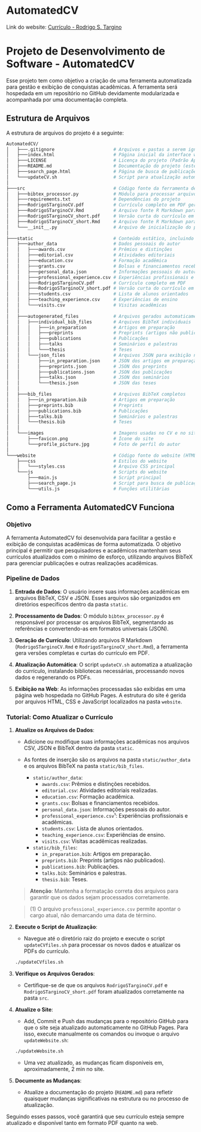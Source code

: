 # AutomatedCV

Link do website: [Currículo - Rodrigo S. Targino](https://almirfonseca.github.io/AutomatedCV/)

# Projeto de Desenvolvimento de Software - AutomatedCV

Esse projeto tem como objetivo a criação de uma ferramenta automatizada para gestão e exibição de conquistas acadêmicas. A ferramenta será hospedada em um repositório no GitHub devidamente modularizada e acompanhada por uma documentação completa.

## Estrutura de Arquivos

A estrutura de arquivos do projeto é a seguinte:

```bash
AutomatedCV/
│   ├───.gitignore                      # Arquivos e pastas a serem ignorados pelo Git
│   ├───index.html                      # Página inicial da interface web
│   ├───LICENSE                         # Licença do projeto (Padrão Apache 2.0)
│   ├───README.md                       # Documentação do projeto (este arquivo)
│   ├───search_page.html                # Página de busca de publicações na interface web
│   └───updateCV.sh                     # Script para atualização automática do CV
│   
├───src                                 # Código fonte da ferramenta de automação
│   ├───bibtex_processor.py             # Módulo para processar arquivos BibTeX
│   ├───requirements.txt                # Dependências do projeto
│   ├───RodrigoSTarginoCV.pdf           # Currículo completo em PDF gerado
│   ├───RodrigoSTarginoCV.Rmd           # Arquivo fonte R Markdown para geração do CV completo
│   ├───RodrigoSTarginoCV_short.pdf     # Versão curta do currículo em PDF
│   ├───RodrigoSTarginoCV_short.Rmd     # Arquivo fonte R Markdown para geração do CV curto
│   └───__init__.py                     # Arquivo de inicialização do pacote
│
├───static                              # Conteúdo estático, incluindo arquivos BibTeX, JSON e CSV
│   ├───author_data                     # Dados pessoais do autor
│   │   ├───awards.csv                  # Prêmios e distinções
│   │   ├───editorial.csv               # Atividades editoriais
│   │   ├───education.csv               # Formação acadêmica
│   │   ├───grants.csv                  # Bolsas e financiamentos recebidos
│   │   ├───personal_data.json          # Informações pessoais do autor
│   │   ├───professional_experience.csv # Experiências profissionais e acadêmicas
│   │   ├───RodrigoSTarginoCV.pdf       # Currículo completo em PDF
│   │   ├───RodrigoSTarginoCV_short.pdf # Versão curta do currículo em PDF
│   │   ├───students.csv                # Lista de alunos orientados
│   │   ├───teaching_experience.csv     # Experiências de ensino
│   │   └───visits.csv                  # Visitas acadêmicas
│   │
│   ├───autogenerated_files             # Arquivos gerados automaticamente para exibição no site
│   │   ├───individual_bib_files        # Arquivos BibTeX individuais
│   │   │   ├───in_preparation          # Artigos em preparação
│   │   │   ├───preprints               # Preprints (artigos não publicados)
│   │   │   ├───publications            # Publicações
│   │   │   ├───talks                   # Seminários e palestras
│   │   │   └───thesis                  # Teses
│   │   └───json_files                  # Arquivos JSON para exibição no website
│   │       ├───in_preparation.json     # JSON dos artigos em preparação
│   │       ├───preprints.json          # JSON dos preprints
│   │       ├───publications.json       # JSON das publicações
│   │       ├───talks.json              # JSON dos seminários
│   │       └───thesis.json             # JSON das teses
│   │
│   ├───bib_files                       # Arquivos BibTeX completos
│   │   ├───in_preparation.bib          # Artigos em preparação
│   │   ├───preprints.bib               # Preprints
│   │   ├───publications.bib            # Publicações
│   │   ├───talks.bib                   # Seminários e palestras
│   │   └───thesis.bib                  # Teses
│   │
│   └───images                          # Imagens usadas no CV e no site
│       ├───favicon.png                 # Ícone do site
│       └───profile_picture.jpg         # Foto de perfil do autor
│           
└───website                             # Código fonte do website (HTML, CSS, JS)
    ├───css                             # Estilos do website
    │   └───styles.css                  # Arquivo CSS principal
    └───js                              # Scripts do website
        ├───main.js                     # Script principal
        ├───search_page.js              # Script para busca de publicações
        └───utils.js                    # Funções utilitárias

```

## Como a Ferramenta AutomatedCV Funciona

### Objetivo

A ferramenta AutomatedCV foi desenvolvida para facilitar a gestão e exibição de conquistas acadêmicas de forma automatizada. O objetivo principal é permitir que pesquisadores e acadêmicos mantenham seus currículos atualizados com o mínimo de esforço, utilizando arquivos BibTeX para gerenciar publicações e outras realizações acadêmicas.

### Pipeline de Dados

1. **Entrada de Dados**: O usuário insere suas informações acadêmicas em arquivos BibTeX, CSV e JSON. Esses arquivos são organizados em diretórios específicos dentro da pasta `static`.

2. **Processamento de Dados**: O módulo `bibtex_processor.py` é responsável por processar os arquivos BibTeX, segmentando as referências e convertendo-as em formatos universais (JSON).

3. **Geração de Currículo**: Utilizando arquivos R Markdown (`RodrigoSTarginoCV.Rmd` e `RodrigoSTarginoCV_short.Rmd`), a ferramenta gera versões completas e curtas do currículo em PDF.

4. **Atualização Automática**: O script `updateCV.sh` automatiza a atualização do currículo, instalando bibliotecas necessárias, processando novos dados e regenerando os PDFs.

5. **Exibição na Web**: As informações processadas são exibidas em uma página web hospedada no GitHub Pages. A estrutura do site é gerida por arquivos HTML, CSS e JavaScript localizados na pasta `website`.

### Tutorial: Como Atualizar o Currículo

1. **Atualize os Arquivos de Dados**:
    - Adicione ou modifique suas informações acadêmicas nos arquivos CSV, JSON e BibTeX dentro da pasta `static`.
    - As fontes de inserção são os arquivos na pasta `static/author_data` e os arquivos BibTeX na pasta `static/bib_files`.
    
        - `static/author_data`:
            - `awards.csv`: Prêmios e distinções recebidos.
            - `editorial.csv`: Atividades editoriais realizadas.
            - `education.csv`: Formação acadêmica.
            - `grants.csv`: Bolsas e financiamentos recebidos.
            - `personal_data.json`: Informações pessoais do autor.
            - `professional_experience.csv`¹: Experiências profissionais e acadêmicas.
            - `students.csv`: Lista de alunos orientados.
            - `teaching_experience.csv`: Experiências de ensino.
            - `visits.csv`: Visitas acadêmicas realizadas.
        - `static/bib_files`:
            - `in_preparation.bib`: Artigos em preparação.
            - `preprints.bib`: Preprints (artigos não publicados).
            - `publications.bib`: Publicações.
            - `talks.bib`: Seminários e palestras.
            - `thesis.bib`: Teses.
    
    > **Atenção**: Mantenha a formatação correta dos arquivos para garantir que os dados sejam processados corretamente.

    > (1) O arquivo `professional_experience.csv` permite apontar o cargo atual, não demarcando uma data de término.

2. **Execute o Script de Atualização**:
    - Navegue até o diretório raiz do projeto e execute o script `updateCVfiles.sh` para processar os novos dados e atualizar os PDFs do currículo.

    ```bash
    ./updateCVfiles.sh
    ```

3. **Verifique os Arquivos Gerados**:
    - Certifique-se de que os arquivos `RodrigoSTarginoCV.pdf` e `RodrigoSTarginoCV_short.pdf` foram atualizados corretamente na pasta `src`.

4. **Atualize o Site**:
    - Add, Commit e Push das mudanças para o repositório GitHub para que o site seja atualizado automaticamente no GitHub Pages. Para isso, execute manualmente os comandos ou invoque o arquivo `updateWebsite.sh`:

    ```bash
    ./updateWebsite.sh
    ```

    - Uma vez atualizado, as mudanças ficam disponíveis em, aproximadamente, 2 min no site.

5. **Documente as Mudanças**:
    - Atualize a documentação do projeto (`README.md`) para refletir quaisquer mudanças significativas na estrutura ou no processo de atualização.

Seguindo esses passos, você garantirá que seu currículo esteja sempre atualizado e disponível tanto em formato PDF quanto na web.